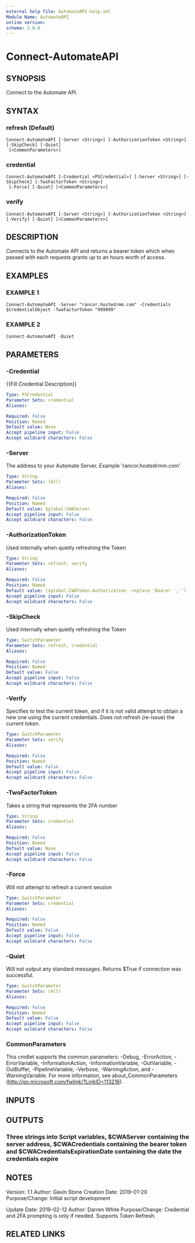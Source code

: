 ```yaml
---
external help file: AutomateAPI-help.xml
Module Name: AutomateAPI
online version:
schema: 2.0.0
---
```


# Connect-AutomateAPI

## SYNOPSIS
Connect to the Automate API.

## SYNTAX

### refresh (Default)
```
Connect-AutomateAPI [-Server <String>] [-AuthorizationToken <String>] [-SkipCheck] [-Quiet]
 [<CommonParameters>]
```

### credential
```
Connect-AutomateAPI [-Credential <PSCredential>] [-Server <String>] [-SkipCheck] [-TwoFactorToken <String>]
 [-Force] [-Quiet] [<CommonParameters>]
```

### verify
```
Connect-AutomateAPI [-Server <String>] [-AuthorizationToken <String>] [-Verify] [-Quiet] [<CommonParameters>]
```

## DESCRIPTION
Connects to the Automate API and returns a bearer token which when passed with each requests grants up to an hours worth of access.

## EXAMPLES

### EXAMPLE 1
```
Connect-AutomateAPI -Server "rancor.hostedrmm.com" -Credentials $CredentialObject -TwoFactorToken "999999"
```

### EXAMPLE 2
```
Connect-AutomateAPI -Quiet
```

## PARAMETERS

### -Credential
{{Fill Credential Description}}

```yaml
Type: PSCredential
Parameter Sets: credential
Aliases:

Required: False
Position: Named
Default value: None
Accept pipeline input: False
Accept wildcard characters: False
```

### -Server
The address to your Automate Server.
Example 'rancor.hostedrmm.com'

```yaml
Type: String
Parameter Sets: (All)
Aliases:

Required: False
Position: Named
Default value: $global:CWAServer
Accept pipeline input: False
Accept wildcard characters: False
```

### -AuthorizationToken
Used internally when quietly refreshing the Token

```yaml
Type: String
Parameter Sets: refresh, verify
Aliases:

Required: False
Position: Named
Default value: ($global:CWAToken.Authorization -replace 'Bearer ','')
Accept pipeline input: False
Accept wildcard characters: False
```

### -SkipCheck
Used internally when quietly refreshing the Token

```yaml
Type: SwitchParameter
Parameter Sets: refresh, credential
Aliases:

Required: False
Position: Named
Default value: False
Accept pipeline input: False
Accept wildcard characters: False
```

### -Verify
Specifies to test the current token, and if it is not valid attempt to obtain a new one using the current credentials.
Does not refresh (re-issue) the current token.

```yaml
Type: SwitchParameter
Parameter Sets: verify
Aliases:

Required: False
Position: Named
Default value: False
Accept pipeline input: False
Accept wildcard characters: False
```

### -TwoFactorToken
Takes a string that represents the 2FA number

```yaml
Type: String
Parameter Sets: credential
Aliases:

Required: False
Position: Named
Default value: None
Accept pipeline input: False
Accept wildcard characters: False
```

### -Force
Will not attempt to refresh a current session

```yaml
Type: SwitchParameter
Parameter Sets: credential
Aliases:

Required: False
Position: Named
Default value: False
Accept pipeline input: False
Accept wildcard characters: False
```

### -Quiet
Will not output any standard messages.
Returns $True if connection was successful.

```yaml
Type: SwitchParameter
Parameter Sets: (All)
Aliases:

Required: False
Position: Named
Default value: False
Accept pipeline input: False
Accept wildcard characters: False
```

### CommonParameters
This cmdlet supports the common parameters: -Debug, -ErrorAction, -ErrorVariable, -InformationAction, -InformationVariable, -OutVariable, -OutBuffer, -PipelineVariable, -Verbose, -WarningAction, and -WarningVariable.
For more information, see about_CommonParameters (http://go.microsoft.com/fwlink/?LinkID=113216).

## INPUTS

## OUTPUTS

### Three strings into Script variables, $CWAServer containing the server address, $CWACredentials containing the bearer token and $CWACredentialsExpirationDate containing the date the credentials expire
## NOTES
Version:        1.1
Author:         Gavin Stone
Creation Date:  2019-01-20
Purpose/Change: Initial script development

Update Date:    2019-02-12
Author:         Darren White
Purpose/Change: Credential and 2FA prompting is only if needed.
Supports Token Refresh.

## RELATED LINKS
